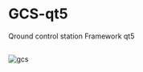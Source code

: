 # GCS-qt5
Qround control station
Framework qt5
##
![gcs](https://github.com/jetman18/GCS-qt5/assets/76565270/7264a917-e3c0-4bcd-82b8-0891bc377760)

